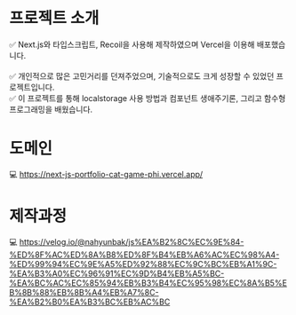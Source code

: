 
# 프로젝트 소개 
✅ Next.js와 타입스크립트,  Recoil을 사용해 제작하였으며 Vercel을 이용해 배포했습니다.  
<br>
✅ 개인적으로 많은 고민거리를 던져주었으며, 기술적으로도 크게 성장할 수 있었던 프로젝트입니다.
<br>
✅ 이 프로젝트를 통해 localstorage 사용 방법과 컴포넌트 생애주기론, 그리고 함수형 프로그래밍을 배웠습니다.


# 도메인 
💻 https://next-js-portfolio-cat-game-phi.vercel.app/

# 제작과정 
💻 https://velog.io/@nahyunbak/js%EA%B2%8C%EC%9E%84-%ED%8F%AC%ED%8A%B8%ED%8F%B4%EB%A6%AC%EC%98%A4-%ED%99%94%EC%9E%A5%ED%92%88%EC%9C%BC%EB%A1%9C-%EA%B3%A0%EC%96%91%EC%9D%B4%EB%A5%BC-%EA%BC%AC%EC%85%94%EB%B3%B4%EC%95%98%EC%8A%B5%EB%8B%88%EB%8B%A4%EB%A7%8C-%EA%B2%B0%EA%B3%BC%EB%AC%BC
